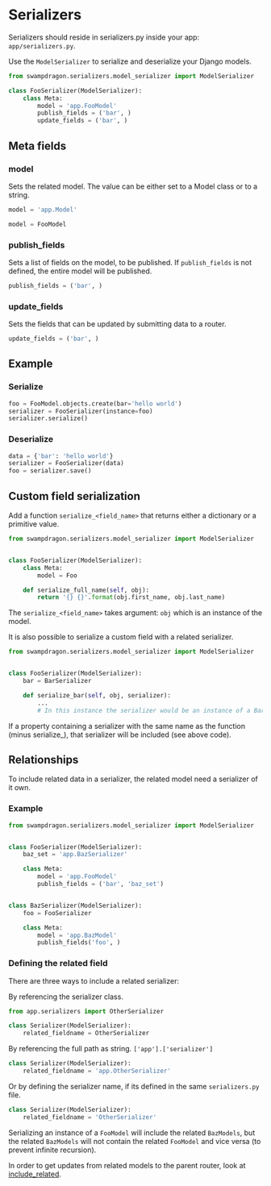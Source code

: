# Serializers #

Serializers should reside in serializers.py inside your app: `app/serializers.py`.

Use the `ModelSerializer` to serialize and deserialize your Django models.

```python
from swampdragon.serializers.model_serializer import ModelSerializer

class FooSerializer(ModelSerializer):
    class Meta:
        model = 'app.FooModel'
        publish_fields = ('bar', )
        update_fields = ('bar', )
```


## Meta fields ##


### model ###

Sets the related model. The value can be either set to a Model class or to a string.

```python
model = 'app.Model'
```

```python
model = FooModel
```


### publish_fields ###

Sets a list of fields on the model, to be published. If `publish_fields` is not defined, the entire model will be published.

```python
publish_fields = ('bar', )
```

### update_fields ###
Sets the fields that can be updated by submitting data to a router.

```python
update_fields = ('bar', )
```


## Example ##


### Serialize ###

```python
foo = FooModel.objects.create(bar='hello world')
serializer = FooSerializer(instance=foo)
serializer.serialize()
```


### Deserialize ###

```python
data = {'bar': 'hello world'}
serializer = FooSerializer(data)
foo = serializer.save()
```


## Custom field serialization ##

Add a function `serialize_<field_name>` that returns either a dictionary or a primitive value.

```python
from swampdragon.serializers.model_serializer import ModelSerializer


class FooSerializer(ModelSerializer):
    class Meta:
        model = Foo

    def serialize_full_name(self, obj):
        return '{} {}'.format(obj.first_name, obj.last_name)
```

The `serialize_<field_name>` takes argument: `obj` which is an instance of the model.

It is also possible to serialize a custom field with a related serializer.

```python
from swampdragon.serializers.model_serializer import ModelSerializer


class FooSerializer(ModelSerializer):
    bar = BarSerializer

    def serialize_bar(self, obj, serializer):
        ...
        # In this instance the serializer would be an instance of a BarSerializer
```
If a property containing a serializer with the same name as the function (minus serialize_), that serializer will be included (see above code).


## Relationships ##

To include related data in a serializer, the related model need a serializer of it own.


### Example ###

```python
from swampdragon.serializers.model_serializer import ModelSerializer


class FooSerializer(ModelSerializer):
    baz_set = 'app.BazSerializer'

    class Meta:
        model = 'app.FooModel'
        publish_fields = ('bar', 'baz_set')


class BazSerializer(ModelSerializer):
    foo = FooSerializer

    class Meta:
        model = 'app.BazModel'
        publish_fields('foo', )
```


### Defining the related field ###

There are three ways to include a related serializer:

By referencing the serializer class.

```python
from app.serializers import OtherSerializer

class Serializer(ModelSerializer):
    related_fieldname = OtherSerializer
```

By referencing the full path as string. `['app'].['serializer']`

```python
class Serializer(ModelSerializer):
    related_fieldname = 'app.OtherSerializer'
```

Or by defining the serializer name, if its defined in the same `serializers.py` file.

```python
class Serializer(ModelSerializer):
    related_fieldname = 'OtherSerializer'
```

Serializing an instance of a `FooModel` will include the related `BazModels`, but the related `BazModels` will not contain the
related `FooModel` and vice versa (to prevent infinite recursion).

In order to get updates from related models to the parent router, look at [include_related](/documentation/routers/index#include_related).

